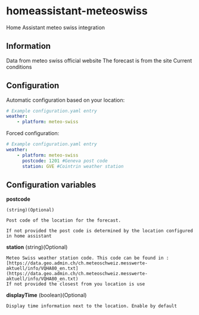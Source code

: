 
# homeassistant-meteoswiss

Home Assistant meteo swiss integration

## Information

Data from meteo swiss official website
The forecast is from the site
Current conditions

## Configuration

Automatic configuration based on your location:

```YAML
# Example configuration.yaml entry  
weather:
    - platform: meteo-swiss
```

Forced configuration:

```YAML     
# Example configuration.yaml entry  
weather:
    - platform: meteo-swiss
      postcode: 1201 #Geneva post code
      station: GVE #Cointrin weather station
```

## Configuration variables
**postcode** 

	(string)(Optional)

	Post code of the location for the forecast. 

	If not provided the post code is determined by the location configured in home assistant
	
**station**
	(string)(Optional)

	Meteo Swiss weather station code. This code can be found in : [https://data.geo.admin.ch/ch.meteoschweiz.messwerte-aktuell/info/VQHA80_en.txt](https://data.geo.admin.ch/ch.meteoschweiz.messwerte-aktuell/info/VQHA80_en.txt)
	If not provided the closest from you location is use

**displayTime**
	(boolean)(Optional)
	
	Display time information next to the location. Enable by default
    	